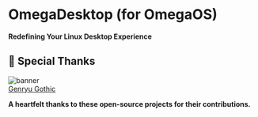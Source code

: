 # OmegaDesktop (for OmegaOS)

**Redefining Your Linux Desktop Experience**  

## 🧡 Special Thanks  
![banner](https://github.com/user-attachments/assets/d0535112-f12a-4b38-944d-3a0c12c9f123)  
<a href="https://github.com/the-OmegaLabs/Genryu-Gothic-PCJK">Genryu Gothic</a>

**A heartfelt thanks to these open-source projects for their contributions.**  
